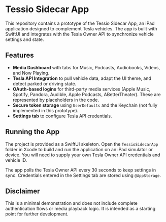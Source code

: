 # Tessio Sidecar App

This repository contains a prototype of the Tessio Sidecar App, an iPad application designed to complement Tesla vehicles. The app is built with SwiftUI and integrates with the Tesla Owner API to synchronize vehicle settings and state.

## Features

- **Media Dashboard** with tabs for Music, Podcasts, Audiobooks, Videos, and Now Playing.
- **Tesla API Integration** to pull vehicle data, adapt the UI theme, and detect parked or driving state.
- **OAuth-based logins** for third-party media services (Apple Music, Spotify, Pandora, Audible, Apple Podcasts, ABetterTheater). These are represented by placeholders in the code.
- **Secure token storage** using `UserDefaults` and the Keychain (not fully implemented in this prototype).
- **Settings tab** to configure Tesla API credentials.

## Running the App

The project is provided as a SwiftUI skeleton. Open the `TessioSidecarApp` folder in Xcode to build and run the application on an iPad simulator or device. You will need to supply your own Tesla Owner API credentials and vehicle ID.

The app polls the Tesla Owner API every 30 seconds to keep settings in sync. Credentials entered in the Settings tab are stored using `@AppStorage`.

## Disclaimer

This is a minimal demonstration and does not include complete authentication flows or media playback logic. It is intended as a starting point for further development.
